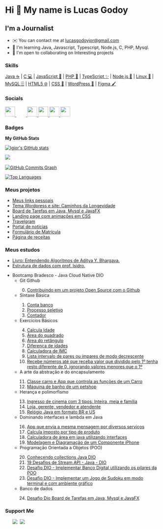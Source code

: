 Hi 👋 My name is Lucas Godoy
============================

I'm a Journalist
----------

* ✉️  You can contact me at [lucasgodoyjor@gmail.com](mailto:lucasgodoyjor@gmail.com)
* 🧠  I'm learning Java, Javascript, Typescript, Node.js, C, PHP, Mysql.
* 🤝  I'm open to collaborating on Interesting projects

### Skills

[Java ☕](https://www.oracle.com/java/) \|  [C 💻](https://docs.microsoft.com/en-us/cpp/?view=msvc-170) \| [JavaScript 🚀](https://developer.mozilla.org/pt-BR/docs/Web/JavaScript) \| [PHP 🐘](https://www.php.net/docs.php) \| [TypeScript ✨](https://www.typescriptlang.org/) \| [Node.js 🌿](https://nodejs.org/pt) \| [Linux 🐧](https://www.linuxfoundation.org/) \| [MySQL 🗄️](https://www.mysql.com/) \| [HTML5 🌐](https://developer.mozilla.org/en-US/docs/Glossary/HTML5) \| [CSS 🎨](https://developer.mozilla.org/pt-BR/docs/Web/CSS) \| [WordPress 🚀](https://br.wordpress.org/) \| [Figma 🖌️](https://www.figma.com/pt-br/)

### Socials

<p align="left"><a href="https://www.linkedin.com/in/lucasgch/" target="_blank" rel="noreferrer"> <picture> <source media="(prefers-color-scheme: dark)" srcset="https://raw.githubusercontent.com/danielcranney/readme-generator/main/public/icons/socials/linkedin-dark.svg" /> <source media="(prefers-color-scheme: light)" srcset="https://raw.githubusercontent.com/danielcranney/readme-generator/main/public/icons/socials/linkedin.svg" /> <img src="https://raw.githubusercontent.com/danielcranney/readme-generator/main/public/icons/socials/linkedin.svg" width="32" height="32" /> </picture> </a> 
<a href="https://www.hackerrank.com/profile/lucasgodoyjor"_blank" rel="noreferrer" alt="HackerRank"><img src="./icons/hackerrank_icon.png" width="32" height="32" /></a><a href="http://www.instagram.com/desviante" target="_blank" rel="noreferrer"> <picture> <source media="(prefers-color-scheme: dark)" srcset="https://raw.githubusercontent.com/danielcranney/readme-generator/main/public/icons/socials/instagram-dark.svg" /> <source media="(prefers-color-scheme: light)" srcset="https://raw.githubusercontent.com/danielcranney/readme-generator/main/public/icons/socials/instagram.svg" /> <img src="https://raw.githubusercontent.com/danielcranney/readme-generator/main/public/icons/socials/instagram.svg" width="32" height="32" /> </picture> </a>
</a> <a href="https://www.facebook.com/lucasGodoyCh/" target="_blank" rel="noreferrer"> <picture> <source media="(prefers-color-scheme: dark)" srcset="https://raw.githubusercontent.com/danielcranney/readme-generator/main/public/icons/socials/facebook-dark.svg" /> <source media="(prefers-color-scheme: light)" srcset="https://raw.githubusercontent.com/danielcranney/readme-generator/main/public/icons/socials/facebook.svg" /> <img src="https://raw.githubusercontent.com/danielcranney/readme-generator/main/public/icons/socials/facebook.svg" width="32" height="32" /> </picture> </a> <a href="https://www.github.com/lgjor" target="_blank" rel="noreferrer"> <picture> <source media="(prefers-color-scheme: dark)" srcset="https://raw.githubusercontent.com/danielcranney/readme-generator/main/public/icons/socials/github-dark.svg" /> <source media="(prefers-color-scheme: light)" srcset="https://raw.githubusercontent.com/danielcranney/readme-generator/main/public/icons/socials/github.svg" /> <img src="https://raw.githubusercontent.com/danielcranney/readme-generator/main/public/icons/socials/github.svg" width="32" height="32" /> </picture> </a>  <a href="https://www.youtube.com/@Lucas-rr2il" target="_blank" rel="noreferrer"> <picture> <source media="(prefers-color-scheme: dark)" srcset="https://raw.githubusercontent.com/danielcranney/readme-generator/main/public/icons/socials/youtube-dark.svg" /> <source media="(prefers-color-scheme: light)" srcset="https://raw.githubusercontent.com/danielcranney/readme-generator/main/public/icons/socials/youtube.svg" /> <img src="https://raw.githubusercontent.com/danielcranney/readme-generator/main/public/icons/socials/youtube.svg" width="32" height="32" /> </picture> </a></p>

### Badges

<b>My GitHub Stats</b>

<a href="http://www.github.com/lgjor"><img src="https://github-readme-stats.vercel.app/api?username=lgjor&show_icons=true&hide=&count_private=true&title_color=0891b2&text_color=ffffff&icon_color=0891b2&bg_color=1c1917&hide_border=true&show_icons=true" alt="lgjor's GitHub stats" /></a>

<a href="http://www.github.com/lgjor"><img src="https://github-readme-streak-stats.herokuapp.com/?user=lgjor&stroke=ffffff&background=1c1917&ring=0891b2&fire=0891b2&currStreakNum=ffffff&currStreakLabel=0891b2&sideNums=ffffff&sideLabels=ffffff&dates=ffffff&hide_border=true" /></a>

<a href="http://www.github.com/lgjor"><img src="https://github-readme-activity-graph.cyclic.app/graph?username=lgjor&bg_color=1c1917&color=ffffff&line=0891b2&point=ffffff&area_color=1c1917&area=true&hide_border=true&custom_title=GitHub%20Commits%20Graph" alt="GitHub Commits Graph" /></a>

<a href="https://github.com/lgjor" align="left"><img src="https://github-readme-stats.vercel.app/api/top-langs/?username=lgjor&langs_count=10&title_color=0891b2&text_color=ffffff&icon_color=0891b2&bg_color=1c1917&hide_border=true&locale=en&custom_title=Top%20%Languages" alt="Top Languages" /></a>

### Meus projetos

<ul>
<li><a href="https://lgjor.github.io/devlinks/" target="_blank">Meus links pessoais</a></li>
<li><a href="https://caminhosdalongevidade.com.br/" target="_blank">Tema Wordpress e site: Caminhos da Longevidade</a></li>
<li><a href="https://github.com/lgjor/desafio-board-dio" target="_blank">Board de Tarefas em Java, Mysql e JavaFX</a></li>
<li><a href="https://lgjor.github.io/patinsanimation" target="_blank">Landing page com animações em CSS</a></li>
<li><a href="https://lgjor.github.io/travelgram" target="_blank">Travelgram</a></li>
<li><a href="https://lgjor.github.io/portaldenoticias/" target="_blank">Portal de notícias</a></li>
<li><a href="https://lgjor.github.io/formulariodematricula/" target="_blank">Formulário de Matrícula</a></li>
<li><a href="https://lgjor.github.io/recipepage/" target="_blank">Página de receitas</a></li>
</ul>

### Meus estudos

<ul>
   <li><a href="https://github.com/lgjor/EntendendoAlgoritmos" target="_blank">Livro: Entendendo Algoritmos de Aditya Y. Bhargava.</a></li>
   <li><a href="https://github.com/lgjor/Estrutura-de-dados" target="_blank">Estrutura de dados com prof. Isidro.</a></li>
</ul>

<ul>
   <li>Bootcamp Bradesco - Java Cloud Native DIO
      <ul>
         <li>Git Github</li>
         <ol type="1"><li value="0"><a href="https://github.com/lgjor/dio-lab-open-source" target="_blank">Contribuindo em um projeto Open Source com o Github</a></li></ol>
      </ul>
      <ul>
         <li>Sintaxe Básica</li>  
            <ol type="1">
               <li><a href="https://github.com/lgjor/ContaBanco" target="_blank">Conta banco</a></li>
               <li><a href="https://github.com/lgjor/ProcessoSeletivo" target="_blank">Processo seletivo</a></li>
               <li><a href="https://github.com/lgjor/Contador" target="_blank">Contador</a></li>
            </ol>
         </li>
         <li>Exercícios Básicos</li>  
            <ol type="1">
               <li value="4"><a href="https://github.com/lgjor/ExerciciosDeJavaBasico" target="_blank">Calcula Idade</a></li>
               <li><a href="https://github.com/lgjor/ExerciciosDeJavaBasico" target="_blank">Área do quadrado</a></li>
               <li><a href="https://github.com/lgjor/ExerciciosDeJavaBasico" target="_blank">Área do retângulo</a></li>
               <li><a href="https://github.com/lgjor/ExerciciosDeJavaBasico" target="_blank">Diferença de idades</a></li>
               <li><a href="https://github.com/lgjor/ExerciciosDeJavaBasico" target="_blank">Calculadora de IMC</a></li>
               <li><a href="https://github.com/lgjor/ExerciciosDeJavaBasico" target="_blank">Lista intervalo de pares ou ímpares de modo decrescente</a></li>
               <li><a href="https://github.com/lgjor/ExerciciosDeJavaBasico" target="_blank">Recebe números até que receba valor que dividido pelo 1º tenha resto diferente de 0, ignorando valores menores que o 1º</a></li>
            </ol>
         </li>
         <li>A arte da abstração e do encapsulamento</li>
            <ol type="1">
               <li value="11"><a href="https://github.com/lgjor/ExerciciosJavaAbsClassesEncapsulamento" target="_blank">Classe carro e App que controla as funções de um Carro</a></li>
               <li><a href="https://github.com/lgjor/PetShop" target="_blank">Máquina de banho de um petshop</a></li>
            </ol>
         </li>
         <li>Herança e polimorfismo</li>
            <ol type="1">
               <li value="13"><a href="https://github.com/lgjor/JavaClock" target="_blank">Ingresso de cinema com 3 tipos: Inteira, meia e família</a></li>
               <li><a href="https://github.com/lgjor/employees" target="_blank">Loja, gerente, vendedor e atendente</a></li>
               <li><a href="https://github.com/lgjor/movietickets" target="_blank">Relógio Java em formato BR e US</a></li>     
           </ol>
         </li>
         <li>Dominando interfaces e lambda em Java</li>
            <ol type="1">
               <li value="16"><a href="https://github.com/lgjor/messageService" target="_blank">App que envia a mesma mensagem por diversos serviços</a></li>
               <li><a href="https://github.com/lgjor/tributos" target="_blank">Calcula imposto por tipo de produto</a></li>
               <li><a href="https://github.com/lgjor/AreaCalculator" target="_blank">Calculadora de área em java utilizando interfaces</a></li>
               <li><a href="https://github.com/lgjor/IPhone" target="_blank">Modelagem e Diagramação de um Componente iPhone</a></li>
            </ol>
         <li>Programação Orientada a Objetos (POO)</li>
            <ol type="1">
               <li value="20"><a href="https://github.com/lgjor/collections-java-api-2023" target="_blank">Conhecendo collections Java DIO</a></li>
               <li><a href="https://github.com/lgjor/Stream_API" target="_blank">19 Desafios de Stream API - Java - DIO</a></li>
               <li><a href="https://github.com/lgjor/desafio-dio-banco" target="_blank">Desafio DIO - Implementar Banco Digital utilizando os pilares da POO</a></li>
               <li><a href="https://github.com/lgjor/sudoku-desafio-java-dio" target="_blank">Desafio DIO - Implementar um Jogo de Sudoku em modo terminal e com ambiente gráfico</a></li>
            </ol>
         <li>Banco de dados</li>
         <ol type="1">
               <li value="24"><a href="https://github.com/lgjor/desafio-board-dio" target="_blank">Desafio Dio Board de Tarefas em Java, Mysql e JavaFX</a></li>
            </ol>
      </ul>
   </li>
</ul>

### Support Me

<ul style="list-style-type: none; margin: 0;">

<li style="display: inline-block; margin-right: 0.25rem;"><a href="https://www.buymeacoffee.com/desviante"><img src="https://cdn.buymeacoffee.com/buttons/v2/default-yellow.png" width="150"/></a></li>

<li style="display: inline-block; margin-right: 0.25rem;"><a href="https://www.ko-fi.com/desviante"><img src="https://storage.ko-fi.com/cdn/kofi2.png?v=3" width="150"/></a></li>

</ul>
